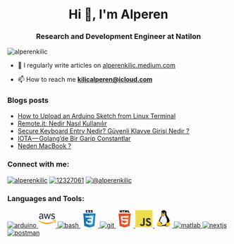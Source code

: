 <h1 align="center">Hi 👋, I'm Alperen</h1>
<h3 align="center">Research and Development Engineer at Natilon</h3>

<p align="left"> <img src="https://komarev.com/ghpvc/?username=alperenkilic&label=Profile%20views&color=0e75b6&style=flat" alt="alperenkilic" /> </p>

- 📝 I regularly write articles on [alperenkilic.medium.com](alperenkilic.medium.com)

- 📫 How to reach me **kilicalperen@icloud.com**

### Blogs posts
<!-- BLOG-POST-LIST:START -->
- [How to Upload an Arduino Sketch from Linux Terminal](https://alperenkilic.medium.com/how-to-upload-an-arduino-sketch-from-linux-terminal-5cd99f0700fc?source=rss-4d9e76345234------2)
- [Remote.it: Nedir Nasıl Kullanılır](https://alperenkilic.medium.com/remote-it-nedir-nas%C4%B1l-kullan%C4%B1l%C4%B1r-23a4caab5a63?source=rss-4d9e76345234------2)
- [Secure Keyboard Entry Nedir? Güvenli Klavye Girişi Nedir ?](https://alperenkilic.medium.com/secure-keyboard-entry-nedir-g%C3%BCvenli-klavye-giri%C5%9Fi-nedir-5398fee618a5?source=rss-4d9e76345234------2)
- [IOTA — Golang’de Bir Garip Constantlar](https://alperenkilic.medium.com/iota-golangde-bir-garip-constantlar-9e6a38619de0?source=rss-4d9e76345234------2)
- [Neden MacBook ?](https://alperenkilic.medium.com/neden-macbook-923010fa0b07?source=rss-4d9e76345234------2)
<!-- BLOG-POST-LIST:END -->

<h3 align="left">Connect with me:</h3>
<p align="left">
<a href="https://linkedin.com/in/alperenkilic" target="blank"><img align="center" src="https://raw.githubusercontent.com/rahuldkjain/github-profile-readme-generator/master/src/images/icons/Social/linked-in-alt.svg" alt="alperenkilic" height="30" width="40" /></a>
<a href="https://stackoverflow.com/users/12327061" target="blank"><img align="center" src="https://raw.githubusercontent.com/rahuldkjain/github-profile-readme-generator/master/src/images/icons/Social/stack-overflow.svg" alt="12327061" height="30" width="40" /></a>
<a href="https://medium.com/@alperenkilic" target="blank"><img align="center" src="https://raw.githubusercontent.com/rahuldkjain/github-profile-readme-generator/master/src/images/icons/Social/medium.svg" alt="@alperenkilic" height="30" width="40" /></a>
</p>

<h3 align="left">Languages and Tools:</h3>
<p align="left"> <a href="https://www.arduino.cc/" target="_blank" rel="noreferrer"> <img src="https://cdn.worldvectorlogo.com/logos/arduino-1.svg" alt="arduino" width="40" height="40"/> </a> <a href="https://aws.amazon.com" target="_blank" rel="noreferrer"> <img src="https://raw.githubusercontent.com/devicons/devicon/master/icons/amazonwebservices/amazonwebservices-original-wordmark.svg" alt="aws" width="40" height="40"/> </a> <a href="https://www.gnu.org/software/bash/" target="_blank" rel="noreferrer"> <img src="https://www.vectorlogo.zone/logos/gnu_bash/gnu_bash-icon.svg" alt="bash" width="40" height="40"/> </a> <a href="https://www.w3schools.com/css/" target="_blank" rel="noreferrer"> <img src="https://raw.githubusercontent.com/devicons/devicon/master/icons/css3/css3-original-wordmark.svg" alt="css3" width="40" height="40"/> </a> <a href="https://git-scm.com/" target="_blank" rel="noreferrer"> <img src="https://www.vectorlogo.zone/logos/git-scm/git-scm-icon.svg" alt="git" width="40" height="40"/> </a> <a href="https://www.w3.org/html/" target="_blank" rel="noreferrer"> <img src="https://raw.githubusercontent.com/devicons/devicon/master/icons/html5/html5-original-wordmark.svg" alt="html5" width="40" height="40"/> </a> <a href="https://developer.mozilla.org/en-US/docs/Web/JavaScript" target="_blank" rel="noreferrer"> <img src="https://raw.githubusercontent.com/devicons/devicon/master/icons/javascript/javascript-original.svg" alt="javascript" width="40" height="40"/> </a> <a href="https://www.linux.org/" target="_blank" rel="noreferrer"> <img src="https://raw.githubusercontent.com/devicons/devicon/master/icons/linux/linux-original.svg" alt="linux" width="40" height="40"/> </a> <a href="https://www.mathworks.com/" target="_blank" rel="noreferrer"> <img src="https://upload.wikimedia.org/wikipedia/commons/2/21/Matlab_Logo.png" alt="matlab" width="40" height="40"/> </a> <a href="https://nextjs.org/" target="_blank" rel="noreferrer"> <img src="https://cdn.worldvectorlogo.com/logos/nextjs-2.svg" alt="nextjs" width="40" height="40"/> </a> <a href="https://postman.com" target="_blank" rel="noreferrer"> <img src="https://www.vectorlogo.zone/logos/getpostman/getpostman-icon.svg" alt="postman" width="40" height="40"/> </a> </p>
